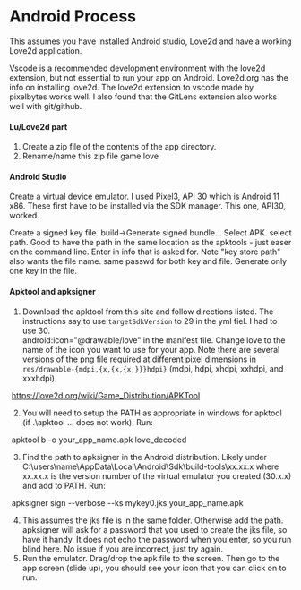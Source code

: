 # Android Process 

This assumes you have installed Android studio, Love2d and have a working Love2d application.      

Vscode is a recommended development environment with the love2d extension, but not essential to run your app on Android.  Love2d.org has the info on installing love2d.  The love2d extension to vscode made by pixelbytes works well.  I also found that the GitLens  extension also works well with git/github.

#### Lu/Love2d part

1. Create a zip file of the contents of the app directory.
2. Rename/name this zip file game.love

#### Android Studio

Create a virtual device emulator.  I used Pixel3, API 30 which is Android 11 x86.  These first have to be installed via the SDK manager.  This one, API30, worked. 

Create a signed key file.  build->Generate signed bundle...  Select APK.  select path.  Good to have the path in the same location as the apktools - just easer on the command line.  Enter in info that is asked for.  Note "key store path" also wants the file name.  same passwd for both key and file.  Generate only one key in the file.

#### Apktool and apksigner

1. Download the apktool from this site and follow directions listed.  The instructions say to use `targetSdkVersion` to 29 in the yml fiel.   I had to use 30.  
   android:icon="@drawable/love" in the manifest file.  Change love to the name of the icon you want to use for your app.  Note there are several versions of the png file required at different pixel dimensions in `res/drawable-{mdpi,{x,{x,{x,}}}hdpi}` (mdpi, hdpi, xhdpi, xxhdpi, and xxxhdpi). 

​		https://love2d.org/wiki/Game_Distribution/APKTool

2. You will need to setup the PATH as appropriate in windows for apktool (if .\apktool ... does not work).  Run:

​		apktool b -o your_app_name.apk love_decoded

3. Find the path to apksigner in the Android distribution.  Likely under C:\users\name\AppData\Local\Android\Sdk\build-tools\xx.xx.x where xx.xx.x is the version number of the virtual emulator you created (30.x.x) and add to PATH.  Run:

​		apksigner sign --verbose --ks mykey0.jks your_app_name.apk

4. This assumes the jks file is in the same folder.  Otherwise add the path.  apksigner will ask for a password that you used to create the jks file, so have it handy.  It does not echo the password when you enter, so you run blind here.  No issue if you are incorrect, just try again.
5. Run the emulator.  Drag/drop the apk file to the screen.   Then go to the app screen (slide up), you should see your icon that you can click on to run.